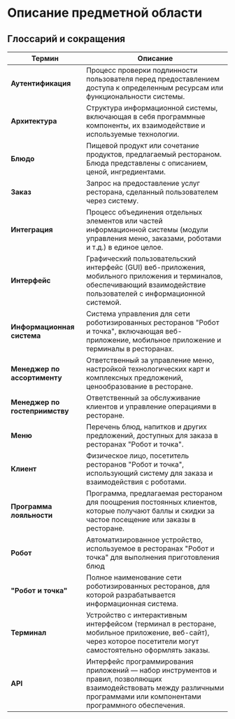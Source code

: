 # Описание предметной области

## Глоссарий и сокращения

| Термин                    | Описание                                                                                          |
|---------------------------|---------------------------------------------------------------------------------------------------|
| **Аутентификация**           | Процесс проверки подлинности пользователя перед предоставлением доступа к определенным ресурсам или функциональности системы. |
| **Архитектура**           | Структура информационной системы, включающая в себя программные компоненты, их взаимодействие и используемые технологии. |
| **Блюдо**                 | Пищевой продукт или сочетание продуктов, предлагаемый рестораном. Блюда представлены с описанием, ценой, ингредиентами. |
| **Заказ**                 | Запрос на предоставление услуг ресторана, сделанный пользователем через систему. |
| **Интеграция**            | Процесс объединения отдельных элементов или частей информационной системы (модули управления меню, заказами, роботами и т.д.) в единое целое. |
| **Интерфейс**             | Графический пользовательский интерфейс (GUI) веб-приложения, мобильного приложения и терминалов, обеспечивающий взаимодействие пользователей с информационной системой. |
| **Информационная система**| Система управления для сети роботизированных ресторанов "Робот и точка", включающая веб-приложение, мобильное приложение и терминалы в ресторанах. |
| **Менеджер по ассортименту** | Ответственный за управление меню, настройкой технологических карт и комплексных предложений, ценообразование в ресторане. |
| **Менеджер по гостеприимству** | Ответственный за обслуживание клиентов и управление операциями в ресторане. |
| **Меню**                  | Перечень блюд, напитков и других предложений, доступных для заказа в ресторанах "Робот и точка". |
| **Клиент**          | Физическое лицо, посетитель ресторанов "Робот и точка", использующий систему для заказа и взаимодействия с роботами. |
| **Программа лояльности**  | Программа, предлагаемая рестораном для поощрения постоянных клиентов, которые получают баллы и скидки за частое посещение или заказы в ресторане. |
| **Робот**                 | Автоматизированное устройство, используемое в ресторанах "Робот и точка" для выполнения приготовления блюд |
| **"Робот и точка"**       | Полное наименование сети роботизированных ресторанов, для которой разрабатывается информационная система. |
| **Терминал**              | Устройство с интерактивным интерфейсом (терминал в ресторане, мобильное приложение, веб-сайт), через которое посетители могут самостоятельно оформлять заказы. |
| **API**                   | Интерфейс программирования приложений — набор инструментов и правил, позволяющих взаимодействовать между различными программами или компонентами программного обеспечения. |
